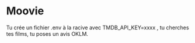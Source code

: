 # Moovie
Tu crée un fichier .env à la racive avec TMDB_API_KEY=xxxx , tu cherches tes films, tu poses un avis OKLM.
